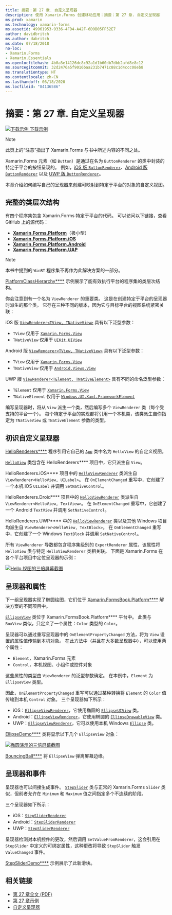 ```yaml
---
title: 摘要：第 27 章. 自定义呈现器
description: 使用 Xamarin.Forms 创建移动应用：摘要：第 27 章. 自定义呈现器
ms.prod: xamarin
ms.technology: xamarin-forms
ms.assetid: 49961953-9336-4FD4-A42F-6D9B05FF52E7
author: davidbritch
ms.author: dabritch
ms.date: 07/18/2018
no-loc:
- Xamarin.Forms
- Xamarin.Essentials
ms.openlocfilehash: 4b0a3e14126dc8c92a1d1b60db7dbb2afd8e8c12
ms.sourcegitcommit: 32d2476a5f9016baa231b7471c88c1d4ccc08eb8
ms.translationtype: HT
ms.contentlocale: zh-CN
ms.lasthandoff: 06/18/2020
ms.locfileid: "84136586"
---
```

# <a name="summary-of-chapter-27-custom-renderers"></a>摘要：第 27 章. 自定义呈现器

[![下载示例](~/media/shared/download.png) 下载示例](https://github.com/xamarin/xamarin-forms-book-samples/tree/master/Chapter27)

> [!NOTE] 
> 此页上的“注意”指出了 Xamarin.Forms 与书中所述内容的不同之处。

Xamarin.Forms 元素（如 `Button`）是通过在名为 `ButtonRenderer` 的类中封装的特定于平台的按钮呈现的。  例如，[iOS 版 `ButtonRenderer`](https://github.com/xamarin/Xamarin.Forms/blob/master/Xamarin.Forms.Platform.iOS/Renderers/ButtonRenderer.cs)、[Android 版 `ButtonRenderer`](https://github.com/xamarin/Xamarin.Forms/blob/master/Xamarin.Forms.Platform.Android/Renderers/ButtonRenderer.cs) 以及 [UWP 版 `ButtonRenderer`](https://github.com/xamarin/Xamarin.Forms/blob/master/Xamarin.Forms.Platform.UAP/ButtonRenderer.cs)。

本章介绍如何编写自己的呈现器来创建可映射到特定于平台的对象的自定义视图。

## <a name="the-complete-class-hierarchy"></a>完整的类层次结构

有四个程序集包含 Xamarin.Forms 特定于平台的代码。
可以访问以下链接，查看 GitHub 上的源代码：

- [ **Xamarin.Forms.Platform**](https://github.com/xamarin/Xamarin.Forms/tree/master/Xamarin.Forms.Platform)（极小型）
- [ **Xamarin.Forms.Platform.iOS**](https://github.com/xamarin/Xamarin.Forms/tree/master/Xamarin.Forms.Platform.iOS)
- [ **Xamarin.Forms.Platform.Android**](https://github.com/xamarin/Xamarin.Forms/tree/master/Xamarin.Forms.Platform.Android)
- [ **Xamarin.Forms.Platform.UAP**](https://github.com/xamarin/Xamarin.Forms/tree/master/Xamarin.Forms.Platform.UAP)

> [!NOTE]
> 本书中提到的 `WinRT` 程序集不再作为此解决方案的一部分。 

[PlatformClassHierarchy****](https://github.com/xamarin/xamarin-forms-book-samples/tree/master/Chapter27/PlatformClassHierarchy) 示例展示了能有效执行平台的程序集的类层次结构。

你会注意到有一个名为 `ViewRenderer` 的重要类。 这是在创建特定于平台的呈现器时派生的那个类。 它存在三种不同的版本，因为它与目标平台的视图系统紧密关联：

iOS 版 [`ViewRenderer<TView, TNativeView>`](https://github.com/xamarin/Xamarin.Forms/blob/master/Xamarin.Forms.Platform.iOS/ViewRenderer.cs#L25) 具有以下泛型参数：

- `TView` 仅用于 [`Xamarin.Forms.View`](xref:Xamarin.Forms.View)
- `TNativeView` 仅用于 [`UIKit.UIView`](xref:UIKit.UIView)

Android 版 [`ViewRenderer<TView, TNativeView>`](https://github.com/xamarin/Xamarin.Forms/blob/master/Xamarin.Forms.Platform.Android/ViewRenderer.cs#L17) 具有以下泛型参数：

- `TView` 仅用于 [`Xamarin.Forms.View`](xref:Xamarin.Forms.View)
- `TNativeView` 仅用于 [`Android.Views.View`](xref:Android.Views.View)

UWP 版 [`ViewRenderer<TElement, TNativeElement>`](https://github.com/xamarin/Xamarin.Forms/blob/master/Xamarin.Forms.Platform.UAP/ViewRenderer.cs#L6) 具有不同的命名泛型参数：

- `TElement` 仅用于 [`Xamarin.Forms.View`](xref:Xamarin.Forms.View)
- `TNativeElement` 仅用于 [`Windows.UI.Xaml.FrameworkElement`](/uwp/api/Windows.UI.Xaml.FrameworkElement)

编写呈现器时，将从 `View` 派生一个类，然后编写多个 `ViewRenderer` 类（每个受支持的平台一个）。 每个特定于平台的实现都将引用一个本机类，该类派生自你指定为 `TNativeView` 或 `TNativeElement` 参数的类型。

## <a name="hello-custom-renderers"></a>初识自定义呈现器

[HelloRenderers****](https://github.com/xamarin/xamarin-forms-book-samples/tree/master/Chapter27/HelloRenderers) 程序引用它自己的 [`App`](https://github.com/xamarin/xamarin-forms-book-samples/blob/master/Chapter27/HelloRenderers/HelloRenderers/HelloRenderers/App.cs) 类中名为 `HelloView` 的自定义视图。

[`HelloView`](https://github.com/xamarin/xamarin-forms-book-samples/blob/master/Chapter27/HelloRenderers/HelloRenderers/HelloRenderers/HelloView.cs) 类包含在 HelloRenderers**** 项目中，它只派生自 `View`。

HelloRenderers.iOS**** 项目中的 [`HelloViewRenderer`](https://github.com/xamarin/xamarin-forms-book-samples/blob/master/Chapter27/HelloRenderers/HelloRenderers/HelloRenderers.iOS/HelloViewRenderer.cs) 类派生自 `ViewRenderer<HelloView, UILabel>`。 在 `OnElementChanged` 重写中，它创建了一个本机 iOS `UILabel` 并调用 `SetNativeControl`。

HelloRenderers.Droid**** 项目中的 [`HelloViewRenderer`](https://github.com/xamarin/xamarin-forms-book-samples/blob/master/Chapter27/HelloRenderers/HelloRenderers/HelloRenderers.Droid/HelloViewRenderer.cs) 类派生自 `ViewRenderer<HelloView, TextView>`。 在 `OnElementChanged` 重写中，它创建了一个 Android `TextView` 并调用 `SetNativeControl`。

HelloRenderers.UWP**** 中的 [`HelloViewRenderer`](https://github.com/xamarin/xamarin-forms-book-samples/blob/master/Chapter27/HelloRenderers/HelloRenderers/HelloRenderers.UWP/HelloViewRenderer.cs) 类以及其他 Windows 项目均派生自 `ViewRenderer<HelloView, TextBlock>`。 在 `OnElementChanged` 重写中，它创建了一个 Windows `TextBlock` 并调用 `SetNativeControl`。

所有 `ViewRenderer` 导数都包含程序集级别的 `ExportRenderer` 属性，该属性将 `HelloView` 类与特定 `HelloViewRenderer` 类相关联。 下面是 Xamarin.Forms 在各个平台项目中定位呈现器的示例：

[![Hello 视图的三倍屏幕截图](images/ch27fg02-small.png "自定义呈现器")](images/ch27fg02-large.png#lightbox "自定义呈现器")

## <a name="renderers-and-properties"></a>呈现器和属性

下一组呈现器实现了椭圆绘图，它们位于 [Xamarin.FormsBook.Platform****](https://github.com/xamarin/xamarin-forms-book-samples/tree/master/Libraries/Xamarin.FormsBook.Platform) 解决方案的不同项目中。

[`EllipseView`](https://github.com/xamarin/xamarin-forms-book-samples/blob/master/Libraries/Xamarin.FormsBook.Platform/Xamarin.FormsBook.Platform/EllipseView.cs) 类位于 Xamarin.FormsBook.Platform**** 平台中。 此类与 `BoxView` 类似，只定义了一个属性：`Color` 类型的 `Color`。

呈现器可以通过重写呈现器中的 `OnElementPropertyChanged` 方法，将为 `View` 设置的属性值传输到本机对象。 在此方法中（并且在大多数呈现器中），可以使用两个属性：

- `Element`，Xamarin.Forms 元素
- `Control`，本机视图、小组件或控件对象

这些属性的类型由 `ViewRenderer` 的泛型参数确定。 在本例中，`Element` 为 `EllipseView` 类型。

因此，`OnElementPropertyChanged` 重写可以通过某种转换将 `Element` 的 `Color` 值传输到本机 `Control` 对象。 三个呈现器如下所示：

- iOS：[`EllipseViewRenderer`](https://github.com/xamarin/xamarin-forms-book-samples/blob/master/Libraries/Xamarin.FormsBook.Platform/Xamarin.FormsBook.Platform.iOS/EllipseViewRenderer.cs)，它使用椭圆的 [`EllipseUIView`](https://github.com/xamarin/xamarin-forms-book-samples/blob/master/Libraries/Xamarin.FormsBook.Platform/Xamarin.FormsBook.Platform.iOS/EllipseUIView.cs) 类。
- Android：[`EllipseViewRenderer`](https://github.com/xamarin/xamarin-forms-book-samples/blob/master/Libraries/Xamarin.FormsBook.Platform/Xamarin.FormsBook.Platform.Android/EllipseViewRenderer.cs)，它使用椭圆的 [`EllipseDrawableView`](https://github.com/xamarin/xamarin-forms-book-samples/blob/master/Libraries/Xamarin.FormsBook.Platform/Xamarin.FormsBook.Platform.Android/EllipseDrawableView.cs) 类。
- UWP：[`EllipseViewRenderer`](https://github.com/xamarin/xamarin-forms-book-samples/blob/master/Libraries/Xamarin.FormsBook.Platform/Xamarin.FormsBook.Platform.WinRT/EllipseViewRenderer.cs)，它可以使用本机 Windows [`Ellipse`](/uwp/api/Windows.UI.Xaml.Shapes.Ellipse) 类。

[EllipseDemo****](https://github.com/xamarin/xamarin-forms-book-samples/tree/master/Chapter27/EllipseDemo) 类将显示以下几个 `EllipseView` 对象：

[![椭圆演示的三倍屏幕截图](images/ch27fg03-small.png "EllipseView 自定义呈现器")](images/ch27fg03-large.png#lightbox "EllipseView 自定义呈现器")

[BouncingBall****](https://github.com/xamarin/xamarin-forms-book-samples/tree/master/Chapter27/BouncingBall) 将 `EllipseView` 弹离屏幕边缘。

## <a name="renderers-and-events"></a>呈现器和事件

呈现器也可以间接生成事件。 [`StepSlider`](https://github.com/xamarin/xamarin-forms-book-samples/blob/master/Libraries/Xamarin.FormsBook.Platform/Xamarin.FormsBook.Platform/StepSlider.cs) 类与正常的 Xamarin.Forms `Slider` 类似，但前者允许在 `Minimum` 和 `Maximum` 值之间指定多个不连续的阶段。

三个呈现器如下所示：

- iOS：[`StepSliderRenderer`](https://github.com/xamarin/xamarin-forms-book-samples/blob/master/Libraries/Xamarin.FormsBook.Platform/Xamarin.FormsBook.Platform.iOS/StepSliderRenderer.cs)
- Android：[`StepSliderRenderer`](https://github.com/xamarin/xamarin-forms-book-samples/blob/master/Libraries/Xamarin.FormsBook.Platform/Xamarin.FormsBook.Platform.Android/StepSliderRenderer.cs)
- UWP：[`StepSliderRenderer`](https://github.com/xamarin/xamarin-forms-book-samples/blob/master/Libraries/Xamarin.FormsBook.Platform/Xamarin.FormsBook.Platform.WinRT/StepSliderRenderer.cs)

呈现器检测对本机控件的更改，然后调用 `SetValueFromRenderer`，这会引用在 `StepSlider` 中定义的可绑定属性，这种更改将导致 `StepSlider` 触发 `ValueChanged` 事件。

[StepSliderDemo****](https://github.com/xamarin/xamarin-forms-book-samples/tree/master/Chapter27/StepSliderDemo) 示例展示了此新滑块。

## <a name="related-links"></a>相关链接

- [第 27 章全文 (PDF)](https://download.xamarin.com/developer/xamarin-forms-book/XamarinFormsBook-Ch27-Apr2016.pdf)
- [第 27 章示例](https://github.com/xamarin/xamarin-forms-book-samples/tree/master/Chapter27)
- [自定义呈现器](~/xamarin-forms/app-fundamentals/custom-renderer/index.md)
